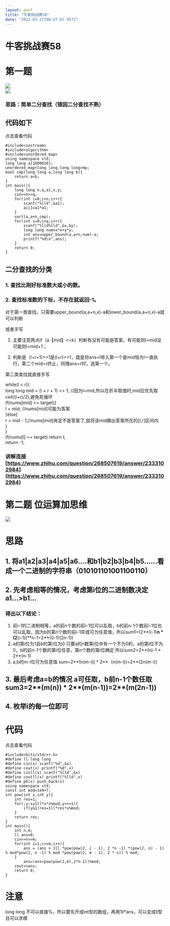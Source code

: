 ```yaml
---
layout: post
title: "牛客挑战赛58"
date: "2022-03-21T08:47:07.957Z"
---
```

牛客挑战赛58
=======

第一题
===

![](https://img2022.cnblogs.com/blog/2587273/202203/2587273-20220321111625640-1851621170.png)  
![](https://img2022.cnblogs.com/blog/2587273/202203/2587273-20220321111655454-1065960840.png)

### 思路：简单二分查找（错因二分查找不熟）

代码如下
----

点击查看代码

    
    #include<iostream>
    #include<algorithm>
    #include<unordered_map>
    using namespace std;
    long long a[1000010];
    unordered_map<long long,long long>mp;
    bool cmp(long long a,long long b){
    	return a<b;
    } 
    int main(){
    	long long n,q,a1,x,y;
    	cin>>n>>q;
    	for(int i=0;i<n;i++){
    		scanf("%lld",&a1);
    		a[i]=a1*a1;
    	}
    	sort(a,a+n,cmp);
    	for(int i=0;i<q;i++){
    		scanf("%lld%lld",&x,&y); 
    		long long num=x*x+y*y;
    		int ans=upper_bound(a,a+n,num)-a;
            printf("%d\n",ans);
    	}
    	return 0;
    }

二分查找的分类
-------

### 1\. 查找比刚好标准数大或小的数。

### 2\. 查找标准数的下标，不存在就返回-1。

对于第一类查找，只需要upper\_bound(a,a+n,x)-a和lower\_bound(a,a+n,x)-a就可以判断

或者手写

1.  主要注意两点if（a【mid】<=k）判断有没有可能是答案，有可能则l=mid没可能则l=mid+1；
    
2.  判断是（l+r+1)>>1是(l+r)>>1，就是将ans=l带入第一个是mid恒为l一直执行，第二个mid=r终止，同理ans=r时，选第一个。
    

第二类查找就直接手写

while(l < r){  
long long mid = (l + r + 1) >> 1; //因为l=mid,所以在折半取值时,mid应优先取ceil((l+r)/2),避免死循环  
if(nums\[mid\] <= target){  
l = mid; //nums\[mid\]可能为答案  
}else{  
r = mid - 1;//nums\[mid\]肯定不是答案了,就将该mid踢出答案所在的\[l,r\]区间内  
}  
}  
if(nums\[l\] == target) return l;  
return -1;

### 讲解连接 [https://www.zhihu.com/question/268507619/answer/2333102984](https://www.zhihu.com/question/268507619/answer/2333102984)

第二题 位运算加思维
==========

![](https://img2022.cnblogs.com/blog/2587273/202203/2587273-20220321153110613-2086106694.png)

思路
==

1\. 将a1|a2|a3|a4|a5|a6....和b1|b2|b3|b4|b5......看成一个二进制的字符串（010101101001100110）
------------------------------------------------------------------------------

2\. 先考虑相等的情况，考虑第i位的二进制数决定a1...>b1...
------------------------------------

### 得出以下结论：

1.  前i-1的二进制相等，a的前n个数的前i-1位可以乱取，b的前n-1个数前i-1位也可以乱取，因为b的第n个数的前i-1异或可为任意值，所以sum1=(2**(i-1)**n \* (2**(i-1))**n-1=2\*\*((i-1)(2n-1))
2.  a的第i位为1且b的第i位为0 只要a的n数第i位中有一个不为0的，a的第i位不为0，b的前n-1个数的第i位任意，第n个数的第i位确定 所以sum2=2**(n)-1 \* 2**(n-1)
3.  a,b的m-i位可为任意值 sum=2**(n(m-i)) \* 2**（n(m-i))=2\*\*(2n(m-i))

3\. 最后考虑a=b的情况 a可任取，b前n-1个数任取 sum3=2**(m(n)) \* 2**(m(n-1))=2\*\*(m(2n-1))
--------------------------------------------------------------------------

4\. 枚举i的每一位即可
-------------

代码
==

点击查看代码

    #include<bits/stdc++.h>
    #define ll long long
    #define cin(x) scanf("%d",&x)
    #define cout(x) printf("%d",x)
    #define cinll(x) scanf("%lld",&x)
    #define coutll(x) printf("%lld",x)
    #define pb(x) push_back(x)
    using namespace std;
    const int mod=1e9+7;
    int pow(int x,int y){
    	int res=1;
    	for(;y;x=1ll*x*x%mod,y>>=1){
    		if(y&1)res=1ll*res*x%mod;
    	}
    	return res;
    }
    int main(){
    	int n,m;
    	ll ans=0;
    	cin>>n>>m;
     	for(int i=1;i<=m;i++){
    	    ans = (ans + 1ll *pow(pow(2, i - 1), 2 *n -1) *(pow(2, n) - 1) % mod*pow(2, n -1) % mod *pow(pow(2, m - i), 2 * n)) % mod;
    	}
            ans=(ans+pow(pow(2,m),2*n-1))%mod;
    	cout<<ans;
    	return 0;
    }

注意
==

long long 不可以直接%，所以要先开成int型的数组，再用1ll\*ans，可以变成ll型且可以求模